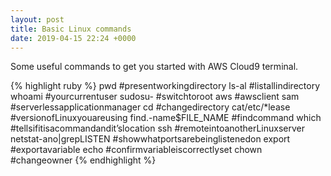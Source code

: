 ```yaml
---
layout: post
title: Basic Linux commands
date: 2019-04-15 22:24 +0000
---
```

Some useful commands to get you started with AWS Cloud9 terminal.  

{% highlight ruby %}
pwd							#presentworkingdirectory
ls-al						#listallindirectory
whoami						#yourcurrentuser
sudosu-						#switchtoroot
aws							#awsclient
sam							#serverlessapplicationmanager
cd							#changedirectory
cat/etc/*lease				#versionofLinuxyouareusing
find.-name$FILE_NAME		#findcommand
which						#tellsifitisacommandandit’slocation
ssh							#remoteintoanotherLinuxserver
netstat-ano|grepLISTEN		#showwhatportsarebeinglistenedon
export						#exportavariable
echo						#confirmvariableiscorrectlyset
chown						#changeowner
{% endhighlight %}